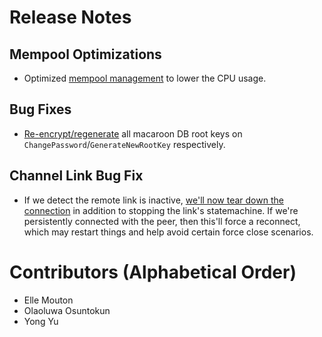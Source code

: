 # Release Notes

## Mempool Optimizations

* Optimized [mempool
  management](https://github.com/lightningnetwork/lnd/pull/7681) to lower the
  CPU usage.

## Bug Fixes

* [Re-encrypt/regenerate](https://github.com/lightningnetwork/lnd/pull/7705)
  all macaroon DB root keys on `ChangePassword`/`GenerateNewRootKey`
  respectively.

## Channel Link Bug Fix

* If we detect the remote link is inactive, [we'll now tear down the
  connection](https://github.com/lightningnetwork/lnd/pull/7711) in addition to
  stopping the link's statemachine. If we're persistently connected with the
  peer, then this'll force a reconnect, which may restart things and help avoid
  certain force close scenarios.

# Contributors (Alphabetical Order)

* Elle Mouton
* Olaoluwa Osuntokun
* Yong Yu
